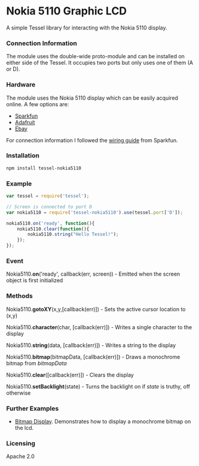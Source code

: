 # Nokia 5110 Graphic LCD
A simple Tessel library for interacting with the Nokia 5110 display.

### Connection Information
The module uses the double-wide proto-module and can be installed on either side of the Tessel. It occupies two ports but only uses one of them (A or D).

### Hardware
The module uses the Nokia 5110 display which can be easily acquired online. A few options are:

  * [Sparkfun](https://www.sparkfun.com/products/10168)
  * [Adafruit](https://www.adafruit.com/products/338)
  * [Ebay](http://www.ebay.com/sch/i.html?_from=R40&_trksid=p2050601.m570.l1313.TR6.TRC1.A0.H0.Xnokia+5110&_nkw=nokia+5110&_sacat=0)

For connection information I followed the [wiring guide](https://learn.sparkfun.com/tutorials/graphic-lcd-hookup-guide) from Sparkfun.

### Installation
```sh
npm install tessel-nokia5110
```

### Example
```js
var tessel = require('tessel');

// Screen is connected to port D
var nokia5110 = require('tessel-nokia5110').use(tessel.port['D']);

nokia5110.on('ready', function(){
	nokia5110.clear(function(){
		nokia5110.string("Hello Tessel!");
	});
});
```

### Event
Nokia5110.**on**('ready', callback(err, screen)) - Emitted when the screen object is first initialized

### Methods
Nokia5110.**gotoXY**(x,y,[callback(err)]) - Sets the active cursor location to (x,y)

Nokia5110.**character**(char, [callback(err)]) - Writes a single character to the display

Nokia5110.**string**(data, [callback(err)]) - Writes a string to the display

Nokia5110.**bitmap**(bitmapData, [callback(err)]) - Draws a monochrome bitmap from _bitmapData_

Nokia5110.**clear**([callback(err)]) - Clears the display

Nokia5110.**setBacklight**(state) - Turns the backlight on if _state_ is truthy, off otherwise

### Further Examples  
* [Bitmap Display](examples/bitmap.js). Demonstrates how to display a monochrome bitmap on the lcd.

### Licensing  
Apache 2.0
